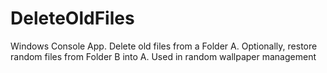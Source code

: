 # DeleteOldFiles
Windows Console App. Delete old files from a Folder A. Optionally, restore random files from Folder B into A. Used in random wallpaper management
